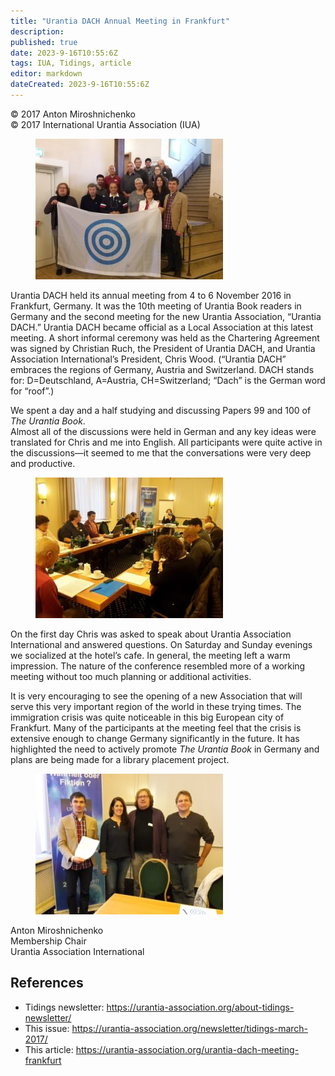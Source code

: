 ```yaml
---
title: "Urantia DACH Annual Meeting in Frankfurt"
description: 
published: true
date: 2023-9-16T10:55:6Z
tags: IUA, Tidings, article
editor: markdown
dateCreated: 2023-9-16T10:55:6Z
---
```


<p class="v-card v-sheet theme--light gray lighten-3 px-2">© 2017 Anton Miroshnichenko<br>© 2017 International Urantia Association (IUA)</p>

<figure id="Figure_1" class="image urantiapedia image-style-align-left">
<img src="../../../image/article/IUA_Tidings/DACH-nov-2016-09-300x225.jpg">
</figure>

Urantia DACH held its annual meeting from 4 to 6 November 2016 in Frankfurt, Germany. It was the 10th meeting of Urantia Book readers in Germany and the second meeting for the new Urantia Association, “Urantia DACH.” Urantia DACH became official as a Local Association at this latest meeting. A short informal ceremony was held as the Chartering Agreement was signed by Christian Ruch, the President of Urantia DACH, and Urantia Association International’s President, Chris Wood. (“Urantia DACH” embraces the regions of Germany, Austria and Switzerland. DACH stands for: D=Deutschland, A=Austria, CH=Switzerland; “Dach” is the German word for “roof”.)

We spent a day and a half studying and discussing Papers 99 and 100 of _The Urantia Book_.  
Almost all of the discussions were held in German and any key ideas were translated for Chris and me into English. All participants were quite active in the discussions—it seemed to me that the conversations were very deep and productive.

<figure id="Figure_2" class="image urantiapedia image-style-align-right">
<img src="../../../image/article/IUA_Tidings/DACH-nov-2016-01-300x225.jpg">
</figure>

On the first day Chris was asked to speak about Urantia Association International and answered questions. On Saturday and Sunday evenings we socialized at the hotel’s cafe. In general, the meeting left a warm impression. The nature of the conference resembled more of a working meeting without too much planning or additional activities.

It is very encouraging to see the opening of a new Association that will serve this very important region of the world in these trying times. The immigration crisis was quite noticeable in this big European city of Frankfurt. Many of the participants at the meeting feel that the crisis is extensive enough to change Germany significantly in the future. It has highlighted the need to actively promote _The Urantia Book_ in Germany and plans are being made for a library placement project.
<br style="clear:both;"/>

<figure id="Figure_3" class="image urantiapedia">
<img src="../../../image/article/IUA_Tidings/DACH-nov-2016-05-300x225.jpg">
</figure>

Anton Miroshnichenko  
Membership Chair  
Urantia Association International

## References

- Tidings newsletter: https://urantia-association.org/about-tidings-newsletter/
- This issue: https://urantia-association.org/newsletter/tidings-march-2017/
- This article: https://urantia-association.org/urantia-dach-meeting-frankfurt